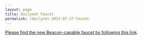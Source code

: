 ```yaml
---
layout: page
title: Dailynet Faucet
permalink: /dailynet-2023-07-27-faucet
---
```


[Please find the new Beacon-capable faucet by following this link](https://faucet.dailynet-2023-07-27.teztnets.xyz).
